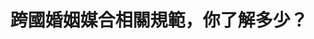 ---
layout: post
title: "跨國婚姻媒合相關規範，你了解多少？"
tags:
id: 52
thumbnail: "/images/post/52/18zzHrzG6YqJ_iGgqaoyji5gayrBTWblv.jpg"
description: "開放政府第52次協作會議「跨國境婚姻媒合法規說明」"
color: "red"
publish: "false"
departments:
  - "內政部"
cover:
  link: ""
introduction:
  content: "近年來，藉由跨國境婚姻媒合，台灣有了許多來自不同國家的新住民，因此這次會議希望能夠藉由修正相關管理辦法，加強婚媒協會管理效能，讓協會能夠善盡義務受媒合雙方當事人資料的義務，並落實資訊對等，保障受媒合當事人權益。"
  image: ""
join:
  type: "眾"
  image: "/images/post/52/14KWzp-koPJt4tN-yVg1e92a5UuNXdRgv.jpg"
embed:
  - type: "mind_map"
    links:
      - "https://miro.com/app/live-embed/o9J_kxWyWE0=/?moveToViewport=-6566,-3057,5326,1994"
  - type: "ministry_slide"
    links:
      - "https://issuu.com/pdis.tw/docs/_0723.pptx"
  - type: "live"
    links:
      - "https://youtu.be/Nslosav2GYQ"
  - type: "transcript"
    links:
      - "https://sayit.pdis.nat.gov.tw/2019-08-01-%E9%96%8B%E6%94%BE%E6%94%BF%E5%BA%9C%E7%AC%AC52%E6%AC%A1%E8%AD%B0%E9%A1%8C%E5%8D%94%E4%BD%9C%E6%9C%83%E8%AD%B0"
pictures:
---